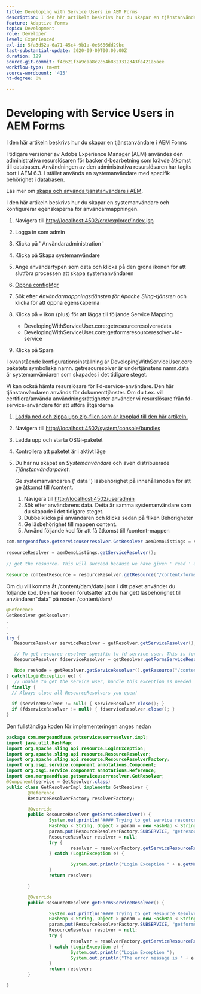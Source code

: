 ```yaml
---
title: Developing with Service Users in AEM Forms
description: I den här artikeln beskrivs hur du skapar en tjänstanvändare i AEM Forms
feature: Adaptive Forms
topic: Development
role: Developer
level: Experienced
exl-id: 5fa3d52a-6a71-45c4-9b1a-0e6686dd29bc
last-substantial-update: 2020-09-09T00:00:00Z
duration: 129
source-git-commit: f4c621f3a9caa8c2c64b8323312343fe421a5aee
workflow-type: tm+mt
source-wordcount: '415'
ht-degree: 0%

---
```


# Developing with Service Users in AEM Forms

I den här artikeln beskrivs hur du skapar en tjänstanvändare i AEM Forms

I tidigare versioner av Adobe Experience Manager (AEM) användes den administrativa resurslösaren för backend-bearbetning som krävde åtkomst till databasen. Användningen av den administrativa resurslösaren har tagits bort i AEM 6.3. I stället används en systemanvändare med specifik behörighet i databasen.

Läs mer om [skapa och använda tjänstanvändare i AEM](https://experienceleague.adobe.com/docs/experience-manager-learn/cloud-service/developing/advanced/service-users.html).

I den här artikeln beskrivs hur du skapar en systemanvändare och konfigurerar egenskaperna för användarmappningen.

1. Navigera till [http://localhost:4502/crx/explorer/index.jsp](http://localhost:4502/crx/explorer/index.jsp)
1. Logga in som admin
1. Klicka på &#39; Användaradministration &#39;
1. Klicka på Skapa systemanvändare
1. Ange användartypen som data och klicka på den gröna ikonen för att slutföra processen att skapa systemanvändaren
1. [Öppna configMgr](http://localhost:4502/system/console/configMgr)
1. Sök efter _Användarmappningstjänsten för Apache Sling-tjänsten_ och klicka för att öppna egenskaperna
1. Klicka på *+* ikon (plus) för att lägga till följande Service Mapping

   * DevelopingWithServiceUser.core:getresourceresolver=data
   * DevelopingWithServiceUser.core:getformsresourceresolver=fd-service

1. Klicka på Spara

I ovanstående konfigurationsinställning är DevelopingWithServiceUser.core paketets symboliska namn. getresouresolver är undertjänstens namn.data är systemanvändaren som skapades i det tidigare steget.

Vi kan också hämta resurslösare för Fd-service-användare. Den här tjänstanvändaren används för dokumenttjänster. Om du t.ex. vill certifiera/använda användningsrättigheter använder vi resurslösare från fd-service-användare för att utföra åtgärderna

1. [Ladda ned och zippa upp zip-filen som är kopplad till den här artikeln.](assets/developingwithserviceuser.zip)
1. Navigera till [http://localhost:4502/system/console/bundles](http://localhost:4502/system/console/bundles)
1. Ladda upp och starta OSGi-paketet
1. Kontrollera att paketet är i aktivt läge
1. Du har nu skapat en *Systemanvändare* och även distribuerade *Tjänstanvändarpaket*.

   Ge systemanvändaren (&#39; data &#39;) läsbehörighet på innehållsnoden för att ge åtkomst till /content.

   1. Navigera till [http://localhost:4502/useradmin](http://localhost:4502/useradmin)
   1. Sök efter användarens data. Detta är samma systemanvändare som du skapade i det tidigare steget.
   1. Dubbelklicka på användaren och klicka sedan på fliken Behörigheter
   1. Ge läsbehörighet till mappen content.
   1. Använd följande kod för att få åtkomst till /content-mappen



```java
com.mergeandfuse.getserviceuserresolver.GetResolver aemDemoListings = sling.getService(com.mergeandfuse.getserviceuserresolver.GetResolver.class);
   
resourceResolver = aemDemoListings.getServiceResolver();
   
// get the resource. This will succeed because we have given ' read ' access to the content node
   
Resource contentResource = resourceResolver.getResource("/content/forms/af/sandbox/abc.pdf");
```

Om du vill komma åt /content/dam/data.json i ditt paket använder du följande kod. Den här koden förutsätter att du har gett läsbehörighet till användaren&quot;data&quot; på noden /content/dam/

```java
@Reference
GetResolver getResolver;
.
.
.
try {
   ResourceResolver serviceResolver = getResolver.getServiceResolver();

   // To get resource resolver specific to fd-service user. This is for Document Services
   ResourceResolver fdserviceResolver = getResolver.getFormsServiceResolver();

   Node resNode = getResolver.getServiceResolver().getResource("/content/dam/data.json").adaptTo(Node.class);
} catch(LoginException ex) {
   // Unable to get the service user, handle this exception as needed
} finally {
  // Always close all ResourceResolvers you open!
  
  if (serviceResolver != null( { serviceResolver.close(); }
  if (fdserviceResolver != null) { fdserviceResolver.close(); }
}
```

Den fullständiga koden för implementeringen anges nedan

```java
package com.mergeandfuse.getserviceuserresolver.impl;
import java.util.HashMap;
import org.apache.sling.api.resource.LoginException;
import org.apache.sling.api.resource.ResourceResolver;
import org.apache.sling.api.resource.ResourceResolverFactory;
import org.osgi.service.component.annotations.Component;
import org.osgi.service.component.annotations.Reference;
import com.mergeandfuse.getserviceuserresolver.GetResolver;
@Component(service = GetResolver.class)
public class GetResolverImpl implements GetResolver {
        @Reference
        ResourceResolverFactory resolverFactory;

        @Override
        public ResourceResolver getServiceResolver() {
                System.out.println("#### Trying to get service resource resolver ....  in my bundle");
                HashMap < String, Object > param = new HashMap < String, Object > ();
                param.put(ResourceResolverFactory.SUBSERVICE, "getresourceresolver");
                ResourceResolver resolver = null;
                try {
                        resolver = resolverFactory.getServiceResourceResolver(param);
                } catch (LoginException e) {

                        System.out.println("Login Exception " + e.getMessage());
                }
                return resolver;

        }

        @Override
        public ResourceResolver getFormsServiceResolver() {

                System.out.println("#### Trying to get Resource Resolver for forms ....  in my bundle");
                HashMap < String, Object > param = new HashMap < String, Object > ();
                param.put(ResourceResolverFactory.SUBSERVICE, "getformsresourceresolver");
                ResourceResolver resolver = null;
                try {
                        resolver = resolverFactory.getServiceResourceResolver(param);
                } catch (LoginException e) {
                        System.out.println("Login Exception ");
                        System.out.println("The error message is " + e.getMessage());
                }
                return resolver;
        }

}
```
